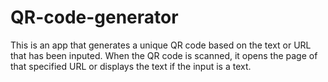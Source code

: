 # QR-code-generator
This is an app that generates a unique QR code based on the text or URL that has been inputed. When the QR code is scanned, it opens the page of that specified URL or displays the text if the input is a text.
